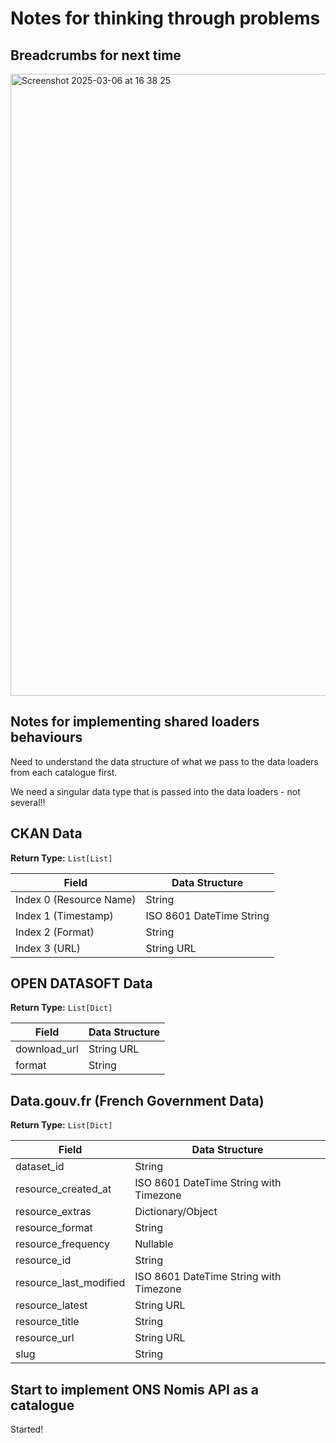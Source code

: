 # Notes for thinking through problems

## Breadcrumbs for next time

<img width="995" alt="Screenshot 2025-03-06 at 16 38 25" src="https://github.com/user-attachments/assets/5a25b2a8-2177-49a9-a581-0103f5d3f82b"/>

## Notes for implementing shared loaders behaviours

Need to understand the data structure of what we pass to the data loaders from each catalogue first.

We need a singular data type that is passed into the data loaders - not several!!

## CKAN Data

**Return Type:** `List[List]`

| Field                   | Data Structure           |
| ----------------------- | ------------------------ |
| Index 0 (Resource Name) | String                   |
| Index 1 (Timestamp)     | ISO 8601 DateTime String |
| Index 2 (Format)        | String                   |
| Index 3 (URL)           | String URL               |

## OPEN DATASOFT Data

**Return Type:** `List[Dict]`

| Field        | Data Structure |
| ------------ | -------------- |
| download_url | String URL     |
| format       | String         |

## Data.gouv.fr (French Government Data)

**Return Type:** `List[Dict]`

| Field                  | Data Structure                         |
| ---------------------- | -------------------------------------- |
| dataset_id             | String                                 |
| resource_created_at    | ISO 8601 DateTime String with Timezone |
| resource_extras        | Dictionary/Object                      |
| resource_format        | String                                 |
| resource_frequency     | Nullable                               |
| resource_id            | String                                 |
| resource_last_modified | ISO 8601 DateTime String with Timezone |
| resource_latest        | String URL                             |
| resource_title         | String                                 |
| resource_url           | String URL                             |
| slug                   | String                                 |

## Start to implement ONS Nomis API as a catalogue

Started!
